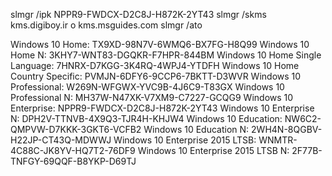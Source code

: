 slmgr /ipk NPPR9-FWDCX-D2C8J-H872K-2YT43
slmgr /skms kms.digiboy.ir      o      kms.msguides.com
slmgr /ato

Windows 10 Home: TX9XD-98N7V-6WMQ6-BX7FG-H8Q99
Windows 10 Home N: 3KHY7-WNT83-DGQKR-F7HPR-844BM
Windows 10 Home Single Language: 7HNRX-D7KGG-3K4RQ-4WPJ4-YTDFH
Windows 10 Home Country Specific: PVMJN-6DFY6-9CCP6-7BKTT-D3WVR
Windows 10 Professional: W269N-WFGWX-YVC9B-4J6C9-T83GX
Windows 10 Professional N: MH37W-N47XK-V7XM9-C7227-GCQG9
Windows 10 Enterprise: NPPR9-FWDCX-D2C8J-H872K-2YT43
Windows 10 Enterprise N: DPH2V-TTNVB-4X9Q3-TJR4H-KHJW4
Windows 10 Education: NW6C2-QMPVW-D7KKK-3GKT6-VCFB2
Windows 10 Education N: 2WH4N-8QGBV-H22JP-CT43Q-MDWWJ
Windows 10 Enterprise 2015 LTSB: WNMTR-4C88C-JK8YV-HQ7T2-76DF9
Windows 10 Enterprise 2015 LTSB N: 2F77B-TNFGY-69QQF-B8YKP-D69TJ

